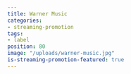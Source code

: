```yaml
---
title: Warner Music
categories:
- streaming-promotion
tags:
- label
position: 80
image: "/uploads/warner-music.jpg"
is-streaming-promotion-featured: true
---
```



